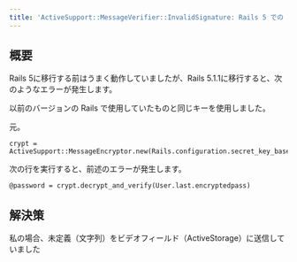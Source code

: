 ```yaml
---
title: 'ActiveSupport::MessageVerifier::InvalidSignature: Rails 5 での ActiveSupport::MessageVerifier::InvalidSignature エラー'
---
```


## 概要
Rails 5に移行する前はうまく動作していましたが、Rails 5.1.1に移行すると、次のようなエラーが発生します。

以前のバージョンの Rails で使用していたものと同じキーを使用しました。

元。

```
crypt = ActiveSupport::MessageEncryptor.new(Rails.configuration.secret_key_base)

```
次の行を実行すると、前述のエラーが発生します。

```
@password = crypt.decrypt_and_verify(User.last.encryptedpass)

```
## 解決策
私の場合、未定義（文字列）をビデオフィールド（ActiveStorage）に送信していました

